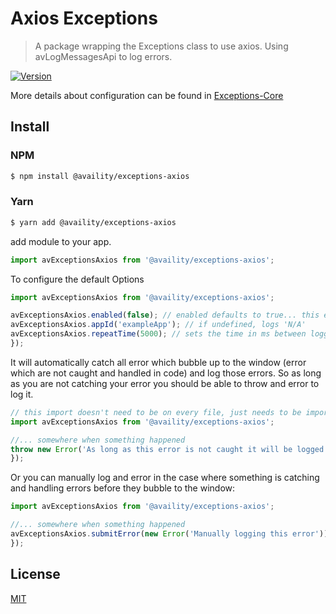 # Axios Exceptions

> A package wrapping the Exceptions class to use axios. Using avLogMessagesApi to log errors.

[![Version](https://img.shields.io/npm/v/@availity/exceptions-axios.svg?style=for-the-badge)](https://www.npmjs.com/package/@availity/exceptions-axios)

More details about configuration can be found in [Exceptions-Core](../exceptions-core)

## Install

### NPM

```bash
$ npm install @availity/exceptions-axios
```

### Yarn

```bash
$ yarn add @availity/exceptions-axios
```

add module to your app.

```js
import avExceptionsAxios from '@availity/exceptions-axios';
```

To configure the default Options

```js
import avExceptionsAxios from '@availity/exceptions-axios';

avExceptionsAxios.enabled(false); // enabled defaults to true... this example would disable it
avExceptionsAxios.appId('exampleApp'); // if undefined, logs 'N/A'
avExceptionsAxios.repeatTime(5000); // sets the time in ms between logging calls for the same error message. (default 5 seconds)
});
```

It will automatically catch all error which bubble up to the window (error which are not caught and handled in code) and log those errors. So as long as you are not catching your error you should be able to throw and error to log it.

```js
// this import doesn't need to be on every file, just needs to be imported once somewhere like the main index.js or App.js
import avExceptionsAxios from '@availity/exceptions-axios';

//... somewhere when something happened
throw new Error('As long as this error is not caught it will be logged');
});
```

Or you can manually log and error in the case where something is catching and handling errors before they bubble to the window:

```js
import avExceptionsAxios from '@availity/exceptions-axios';

//... somewhere when something happened
avExceptionsAxios.submitError(new Error('Manually logging this error'));
});
```

## License

[MIT](../../LICENSE)

